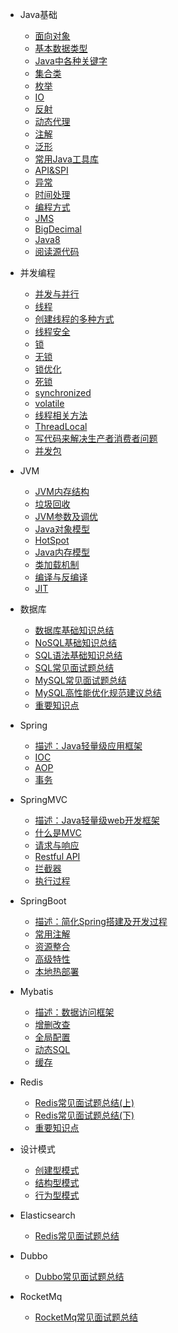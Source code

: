 * Java基础
    * [面向对象](doc/Java基础/面向对象与面向过程.md)
    * [基本数据类型](doc/toBeOrganized.md)
	* [Java中各种关键字](doc/toBeOrganized.md)
	* [集合类](doc/toBeOrganized.md)
	* [枚举](doc/toBeOrganized.md)
	* [IO](doc/toBeOrganized.md)
	* [反射](doc/toBeOrganized.md)
	* [动态代理](doc/toBeOrganized.md)
	* [注解](doc/toBeOrganized.md)
	* [泛形](doc/toBeOrganized.md)
	* [常用Java工具库](doc/toBeOrganized.md)
	* [API&SPI](doc/toBeOrganized.md)
	* [异常](doc/toBeOrganized.md)
	* [时间处理](doc/toBeOrganized.md)
	* [编程方式](doc/toBeOrganized.md)
	* [JMS](doc/toBeOrganized.md)
	* [BigDecimal](doc/toBeOrganized.md)
	* [Java8](doc/toBeOrganized.md)
	* [阅读源代码](doc/toBeOrganized.md)
* 并发编程
	* [并发与并行](doc/toBeOrganized.md)
	* [线程](doc/toBeOrganized.md)
	* [创建线程的多种方式](doc/toBeOrganized.md)
	* [线程安全](doc/toBeOrganized.md)
	* [锁](doc/toBeOrganized.md)
	* [无锁](doc/toBeOrganized.md)
	* [锁优化](doc/toBeOrganized.md)
	* [死锁](doc/toBeOrganized.md)
	* [synchronized](doc/toBeOrganized.md)
	* [volatile](doc/toBeOrganized.md)
	* [线程相关方法](doc/toBeOrganized.md)
	* [ThreadLocal](doc/toBeOrganized.md)
	* [写代码来解决生产者消费者问题](doc/toBeOrganized.md)
	* [并发包](doc/toBeOrganized.md)
* JVM
    * [JVM内存结构](doc/toBeOrganized.md)
    * [垃圾回收](doc/toBeOrganized.md)
    * [JVM参数及调优](doc/toBeOrganized.md)
	* [Java对象模型](doc/toBeOrganized.md)
	* [HotSpot](doc/toBeOrganized.md)
	* [Java内存模型](doc/toBeOrganized.md)
	* [类加载机制](doc/toBeOrganized.md)
	* [编译与反编译](doc/toBeOrganized.md)
	* [JIT](doc/toBeOrganized.md)

* 数据库
    * [数据库基础知识总结](doc/toBeOrganized.md)
	* [NoSQL基础知识总结](doc/toBeOrganized.md)
	* [SQL语法基础知识总结](doc/toBeOrganized.md)
	* [SQL常见面试题总结](doc/toBeOrganized.md)
	* [MySQL常见面试题总结](doc/toBeOrganized.md)
	* [MySQL高性能优化规范建议总结](doc/toBeOrganized.md)
	* [重要知识点](doc/toBeOrganized.md)
* Spring
	* [描述：Java轻量级应用框架](doc/toBeOrganized.md)
	* [IOC](doc/toBeOrganized.md)
	* [AOP](doc/toBeOrganized.md)
	* [事务](doc/toBeOrganized.md)
	
* SpringMVC
	* [描述：Java轻量级web开发框架](doc/toBeOrganized.md)
	* [什么是MVC](doc/toBeOrganized.md)
	* [请求与响应](doc/toBeOrganized.md)
	* [Restful API](doc/toBeOrganized.md)
	* [拦截器](doc/toBeOrganized.md)
	* [执行过程](doc/toBeOrganized.md)

* SpringBoot	
	* [描述：简化Spring搭建及开发过程](doc/toBeOrganized.md)
	* [常用注解](doc/toBeOrganized.md)
	* [资源整合](doc/toBeOrganized.md)
	* [高级特性](doc/toBeOrganized.md)
	* [本地热部署](doc/toBeOrganized.md)

* Mybatis
	* [描述：数据访问框架](doc/toBeOrganized.md)
	* [增删改查](doc/toBeOrganized.md)
	* [全局配置](doc/toBeOrganized.md)
	* [动态SQL](doc/toBeOrganized.md)
	* [缓存](doc/toBeOrganized.md)

* Redis
    * [Redis常见面试题总结(上)](doc/toBeOrganized.md)
	* [Redis常见面试题总结(下)](doc/toBeOrganized.md)
	* [重要知识点](doc/toBeOrganized.md)
* 设计模式
	* [创建型模式](doc/toBeOrganized.md)
	* [结构型模式](doc/toBeOrganized.md)
	* [行为型模式](doc/toBeOrganized.md)
	
* Elasticsearch
	* [Redis常见面试题总结](doc/toBeOrganized.md)

* Dubbo
	* [Dubbo常见面试题总结](doc/toBeOrganized.md)

* RocketMq
	* [RocketMq常见面试题总结](doc/toBeOrganized.md)	